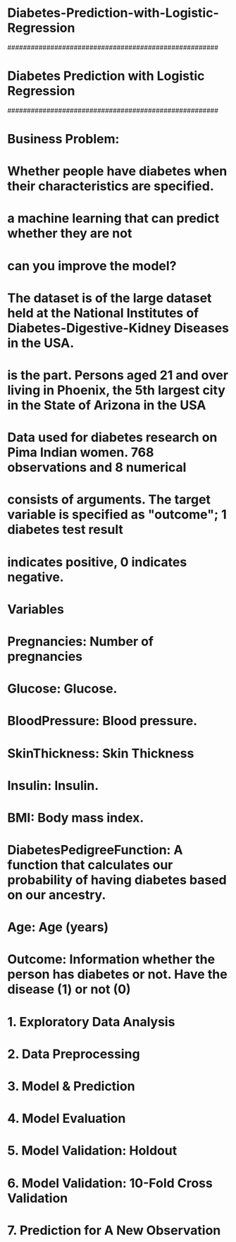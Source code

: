 # Diabetes-Prediction-with-Logistic-Regression

######################################################
# Diabetes Prediction with Logistic Regression
######################################################

# Business Problem:

# Whether people have diabetes when their characteristics are specified.
# a machine learning that can predict whether they are not
# can you improve the model?

# The dataset is of the large dataset held at the National Institutes of Diabetes-Digestive-Kidney Diseases in the USA.
# is the part. Persons aged 21 and over living in Phoenix, the 5th largest city in the State of Arizona in the USA
# Data used for diabetes research on Pima Indian women. 768 observations and 8 numerical
# consists of arguments. The target variable is specified as "outcome"; 1 diabetes test result
# indicates positive, 0 indicates negative.

# Variables
# Pregnancies: Number of pregnancies
# Glucose: Glucose.
# BloodPressure: Blood pressure.
# SkinThickness: Skin Thickness
# Insulin: Insulin.
# BMI: Body mass index.
# DiabetesPedigreeFunction: A function that calculates our probability of having diabetes based on our ancestry.
# Age: Age (years)
# Outcome: Information whether the person has diabetes or not. Have the disease (1) or not (0)


# 1. Exploratory Data Analysis
# 2. Data Preprocessing
# 3. Model & Prediction
# 4. Model Evaluation
# 5. Model Validation: Holdout
# 6. Model Validation: 10-Fold Cross Validation
# 7. Prediction for A New Observation

